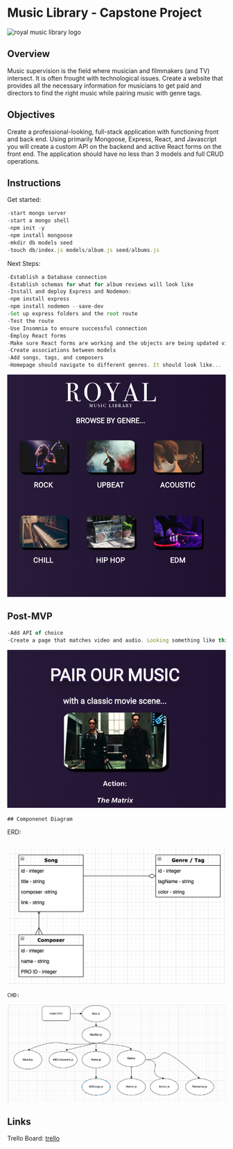 # Music Library - Capstone Project

![royal music library logo](images/Royal-Music-Library.png)

## Overview

Music supervision is the field where musician and filmmakers (and TV) intersect. It is often frought with technological issues. Create a website that provides all the necessary information for musicians to get paid and directors to find the right music while pairing music with genre tags.

## Objectives

Create a professional-looking, full-stack application with functioning front and back end. Using primarily Mongoose, Express, React, and Javascript you will create a custom API on the backend and active React forms on the front end. The application should have no less than 3 models and full CRUD operations.

## Instructions

Get started:

```js
-start mongo server
-start a mongo shell
-npm init -y
-npm install mongoose
-mkdir db models seed
-touch db/index.js models/album.js seed/albums.js
```

Next Steps:

```js
-Establish a Database connection
-Establish schemas for what for album reviews will look like
-Install and deploy Express and Nodemon:
-npm install express
-npm install nodemon --save-dev
-Set up express folders and the root route
-Test the route
-Use Insomnia to ensure successful connection
-Employ React forms
-Make sure React forms are working and the objects are being updated via CRUD
-Create associations between models
-Add songs, tags, and composers
-Homepage should navigate to different genres. It should look like...
```

![Homepage](images/Homepage.png)

## Post-MVP

```js
-Add API of choice
-Create a page that matches video and audio. Looking something like this...
```

![Post-MVP](images/VideoPair.png)

```
## Componenet Diagram

```

ERD:

```

```

![ERD](images/ERD.png)

```
CHD:
```

![CHD](images/CHD.png)

## Links

Trello Board: [trello](https://trello.com/b/XTH5UxGd/royal-music-library)
